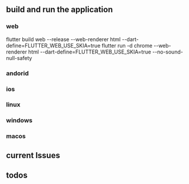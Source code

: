 
## build and run the application
### web

flutter build web --release --web-renderer html --dart-define=FLUTTER_WEB_USE_SKIA=true
flutter run -d chrome  --web-renderer html --dart-define=FLUTTER_WEB_USE_SKIA=true --no-sound-null-safety

### andorid
### ios
### linux
### windows
### macos




## current Issues





## todos